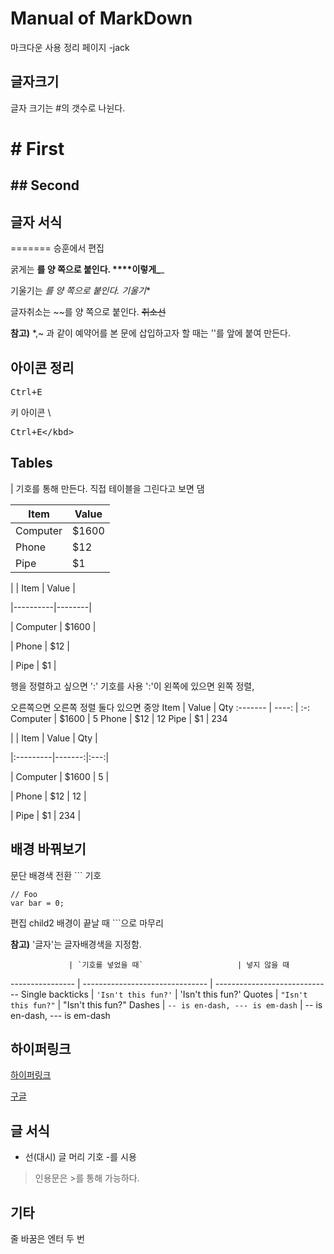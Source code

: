 ﻿# Manual of MarkDown

마크다운 사용 정리 페이지 -jack

## 글자크기

글자 크기는 #의 갯수로 나뉜다.


# # First

## ## Second

## 글자 서식

======= 승훈에서 편집

굵게는 **를 양 쪽으로 붙인다. ****이렇게_**_

기울기는 _를 양 쪽으로 붙인다._ _기울기_*

글자취소는 ~~를 양 쪽으로 붙인다. ~~취소선~~

**참고)** *,~ 과 같이 예약어를 본 문에 삽입하고자 할 때는 '\'를 앞에 붙여 만든다.

## 아이콘 정리

<kbd>Ctrl+E</kbd>

키 아이콘 \

<kbd>Ctrl+E\</kbd>

## Tables

| 기호를 통해 만든다. 직접 테이블을 그린다고 보면 댐

| Item | Value |
 |----------|-------|
 | Computer | $1600 |
  | Phone | $12 |
   | Pipe | $1 |

| | Item | Value |

|----------|--------|

| Computer | \$1600 |

| Phone | \$12 |

| Pipe | \$1 |

행을 정렬하고 싶으면 ':' 기호를 사용 ':'이 왼쪽에 있으면 왼쪽 정렬,

오른쪽으면 오른쪽 정렬 둘다 있으면 중앙
Item     | Value | Qty
:------- | ----: | :-:
Computer | $1600 |  5
Phone    |   $12 | 12
Pipe     |    $1 | 234

| | Item | Value | Qty |

|:---------|-------:|:---:|

| Computer | \$1600 | 5 |

| Phone | \$12 | 12 |

| Pipe | \$1 | 234 |

## 배경 바꿔보기

문단 배경색 전환 ``` 기호

```
// Foo
var bar = 0;
```
편집 child2
배경이 끝날 때 ```으로 마무리

**참고)** \'글자'는 글자배경색을 지정함.

```
             | `기호를 넣었을 때`                     | 넣지 않을 때
```

---------------- | ------------------------------- | ----------------------------- Single backticks | `'Isn't this fun?'` | 'Isn't this fun?' Quotes | `"Isn't this fun?"` | "Isn't this fun?" Dashes | `-- is en-dash, --- is em-dash` | -- is en-dash, --- is em-dash

## 하이퍼링크

[하이퍼링크](웹주소)

[구글](www.google.com)

## 글 서식

- 선(대시) 글 머리 기호 -를 시용

> 인용문은 >를 통해 가능하다.

## 기타

줄 바꿈은 엔터 두 번

